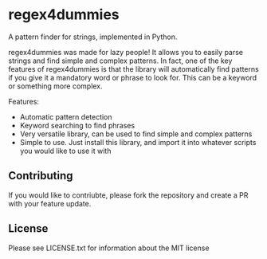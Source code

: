 # regex4dummies
A pattern finder for strings, implemented in Python.

regex4dummies was made for lazy people! It allows you to easily parse strings and find simple and complex patterns. In fact, one of the key features of regex4dummies is that the library will automatically find patterns if you give it a mandatory word or phrase to look for. This can be a keyword or something more complex.

Features:
- Automatic pattern detection
- Keyword searching to find phrases
- Very versatile library, can be used to find simple and complex patterns
- Simple to use. Just install this library, and import it into whatever scripts you would like to use it with

## Contributing

If you would like to contriubte, please fork the repository and create a PR with your feature update.

## License

Please see LICENSE.txt for information about the MIT license